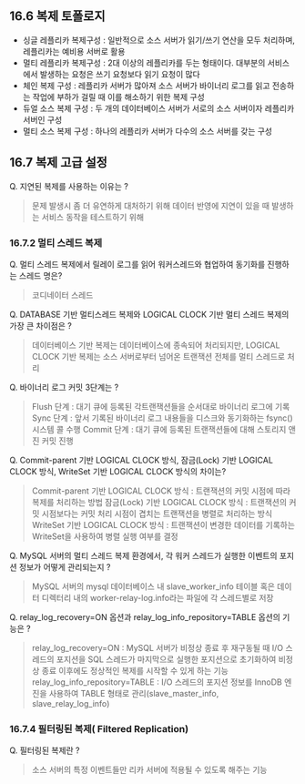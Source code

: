 ## 16.6 복제 토폴로지

- 싱글 레플리카 복제구성 : 일반적으로 소스 서버가 읽기/쓰기 연산을 모두 처리하며, 레플리카는 예비용 서버로 활용
- 멀티 레플리카 복제구성 : 2대 이상의 레플리카를 두는 형태이다. 대부분의 서비스에서 발생하는 요청은 쓰기 요청보다 읽기 요청이 많다
- 체인 복제 구성 : 레플리카 서버가 많아져 소스 서버가 바이너리 로그를 읽고 전송하는 작업에 부하가 걸릴 때 이를 해소하기 위한 복제 구성
- 듀얼 소스 복제 구성 : 두 개의 데이터베이스 서버가 서로의 소스 서버이자 레플리카 서버인 구성
- 멀티 소스 복제 구성 : 하나의 레플리카 서버가 다수의 소스 서버를 갖는 구성


## 16.7 복제 고급 설정

Q. 지연된 복제를 사용하는 이유는 ?
> 문제 발생시 좀 더 유연하게 대처하기 위해
> 데이터 반영에 지연이 있을 때 발생하는 서비스 동작을 테스트하기 위해

### 16.7.2 멀티 스레드 복제 
Q. 멀티 스레드 복제에서 릴레이 로그를 읽어 워커스레드와 협업하여 동기화를 진행하는 스레드 명은?
>  코디네이터 스레드

Q. DATABASE 기반 멀티스레드 복제와 LOGICAL CLOCK 기반 멀티 스레드 복제의 가장 큰 차이점은 ?
> 데이터베이스 기반 복제는 데이터베이스에 종속되어 처리되지만, LOGICAL CLOCK 기반 복제는 소스 서버로부터 넘어온 트랜잭션 전체를 멀티 스레드로 처리

Q. 바이너리 로그 커밋 3단계는 ?
> Flush 단계 : 대기 큐에 등록된 각트랜잭션들을 순서대로 바이너리 로그에 기록
> Sync 단계 : 앞서 기록된 바이너리 로그 내용들을 디스크와 동기화하는 fsync() 시스템 콜 수행
> Commit 단계 : 대기 큐에 등록된 트랜잭션들에 대해 스토리지 앤진 커밋 진행

Q. Commit-parent 기반 LOGICAL CLOCK 방식, 잠금(Lock) 기반 LOGICAL CLOCK 방식, WriteSet 기반 LOGICAL CLOCK 방식의 차이는?
> Commit-parent 기반 LOGICAL CLOCK 방식 : 트랜잭션의 커밋 시점에 따라 복제를 처리하는 방법
> 잠금(Lock) 기반 LOGICAL CLOCK 방식 : 트랜잭션의 커밋 시점보다는 커밋 처리 시점이 겹치는 트랜잭션을 병렬로 처리하는 방식
> WriteSet 기반 LOGICAL CLOCK 방식 : 트랜잭션이 변경한 데이터를 기록하는 WriteSet을 사용하여 병렬 실행 여부를 결정

Q. MySQL 서버의 멀티 스레드 복제 환경에서, 각 워커 스레드가 실행한 이벤트의 포지션 정보가 어떻게 관리되는지 ?
> MySQL 서버의 mysql 데이터베이스 내 slave_worker_info 테이블 혹은 데이터 디렉터리 내의 worker-relay-log.info라는 파일에 각 스레드별로 저장

Q. relay_log_recovery=ON 옵션과 relay_log_info_repository=TABLE 옵션의 기능은 ?
> relay_log_recovery=ON : MySQL 서버가 비정상 종료 후 재구동될 때 I/O 스레드의 포지션을 SQL 스레드가 마지막으로 실행한 포지션으로 초기화하여 비정상 종료 이후에도 정상적인 복제를 시작할 수 있게 하는 기능
> relay_log_info_repository=TABLE : I/O 스레드의 포지션 정보를 InnoDB 엔진을 사용하여 TABLE 형태로 관리(slave_master_info, slave_relay_log_info)

### 16.7.4 필터링된 복제( Filtered Replication)
Q. 필터링된 복제란 ?
> 소스 서버의 특정 이벤트들만 리카 서버에 적용될 수 있도록 해주는 기능
